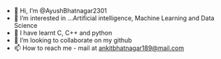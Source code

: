 - 👋 Hi, I’m @AyushBhatnagar2301
- 👀 I’m interested in ...Artificial intelligence, Machine Learning and Data Science
- 🌱 I have learnt C, C++ and python
- 💞️ I’m looking to collaborate on my github
- 📫 How to reach me - mail at ankitbhatnagar189@mail.com

<!---
AyushBhatnagar2301/AyushBhatnagar2301 is a ✨ special ✨ repository because its `README.md` (this file) appears on your GitHub profile.
You can click the Preview link to take a look at your changes.
--->
